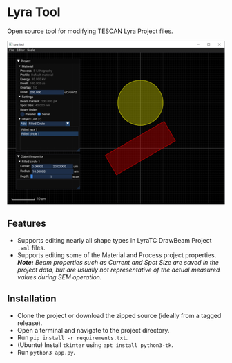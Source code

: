 # Lyra Tool
Open source tool for modifying TESCAN Lyra Project files.

![Editor](doc/img/editor.png)


## Features
* Supports editing nearly all shape types in LyraTC DrawBeam Project `.xml` files.
* Supports editing some of the Material and Process project properties.
  _**Note:** Beam properties such as Current and Spot Size are saved in the project data,
  but are usually not representative of the actual measured values during SEM operation._


## Installation
* Clone the project or download the zipped source (ideally from a tagged release).
* Open a terminal and navigate to the project directory.
* Run `pip install -r requirements.txt`.
* (Ubuntu) Install `tkinter` using `apt install python3-tk`.
* Run `python3 app.py`.
